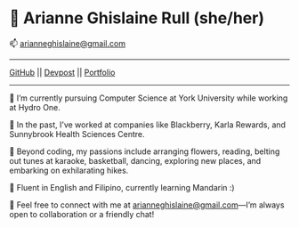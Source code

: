 
🎯 Arianne Ghislaine Rull (she/her)
============
📫  arianneghislaine@gmail.com
-------------------     ----------------------------
[GitHub](https://github.com/arianneghislainerull) ||
[Devpost](https://devpost.com/arianneghislaine) || [Portfolio](https://ariannerullcodes.netlify.app/)
-------------------     ----------------------------

🌺 I’m currently pursuing Computer Science at York University while working at Hydro One. 

🌺 In the past, I’ve worked at companies like Blackberry, Karla Rewards, and Sunnybrook Health Sciences Centre. 

🌺 Beyond coding, my passions include arranging flowers, reading, belting out tunes at karaoke, basketball, dancing, exploring new places, and embarking on exhilarating hikes.

🌺 Fluent in English and Filipino, currently learning Mandarin :) 

🌺 Feel free to connect with me at arianneghislaine@gmail.com—I’m always open to collaboration or a friendly chat! 

